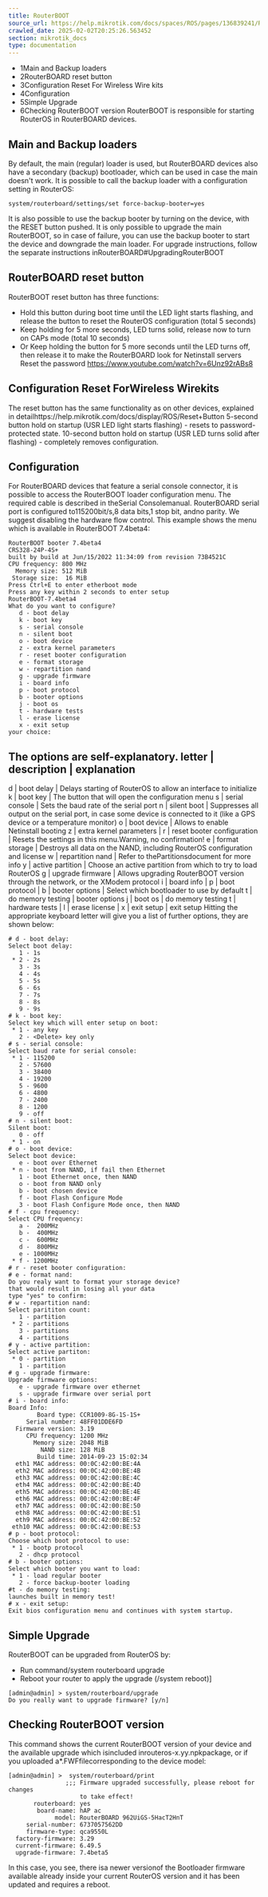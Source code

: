 ```yaml
---
title: RouterBOOT
source_url: https://help.mikrotik.com/docs/spaces/ROS/pages/136839241/RouterBOOT
crawled_date: 2025-02-02T20:25:26.563452
section: mikrotik_docs
type: documentation
---
```


* 1Main and Backup loaders
* 2RouterBOARD reset button
* 3Configuration Reset For Wireless Wire kits
* 4Configuration
* 5Simple Upgrade
* 6Checking RouterBOOT version
RouterBOOT is responsible for starting RouterOS in RouterBOARD devices.
## Main and Backup loaders
By default, the main (regular) loader is used, but RouterBOARD devices also have a secondary (backup) bootloader, which can be used in case the main doesn't work. It is possible to call the backup loader with a configuration setting in RouterOS:
```
system/routerboard/settings/set force-backup-booter=yes
```
It is also possible to use the backup booter by turning on the device, with the RESET button pushed. It is only possible to upgrade the main RouterBOOT, so in case of failure, you can use the backup booter to start the device and downgrade the main loader. For upgrade instructions, follow the separate instructions inRouterBOARD#UpgradingRouterBOOT
## RouterBOARD reset button
RouterBOOT reset button has three functions:
* Hold this button during boot time until the LED light starts flashing, and release the button to reset the RouterOS configuration (total 5 seconds)
* Keep holding for 5 more seconds, LED turns solid, release now to turn on CAPs mode (total 10 seconds)
* Or Keep holding the button for 5 more seconds until the LED turns off, then release it to make the RouterBOARD look for Netinstall servers
Reset the password
https://www.youtube.com/watch?v=6Unz92rABs8
## Configuration Reset ForWireless Wirekits
The reset button has the same functionality as on other devices, explained in detailhttps://help.mikrotik.com/docs/display/ROS/Reset+Button
5-second button hold on startup (USR LED light starts flashing) - resets to password-protected state.
10-second button hold on startup (USR LED turns solid after flashing) - completely removes configuration.
## Configuration
For RouterBOARD devices that feature a serial console connector, it is possible to access the RouterBOOT loader configuration menu. The required cable is described in theSerial Consolemanual. RouterBOARD serial port is configured to115200bit/s,8 data bits,1 stop bit, andno parity. We suggest disabling the hardware flow control.
This example shows the menu which is available in RouterBOOT 7.4beta4:
```
RouterBOOT booter 7.4beta4
CRS328-24P-4S+
built by build at Jun/15/2022 11:34:09 from revision 73B4521C
CPU frequency: 800 MHz
  Memory size: 512 MiB
 Storage size:  16 MiB
Press Ctrl+E to enter etherboot mode
Press any key within 2 seconds to enter setup
RouterBOOT-7.4beta4
What do you want to configure?
   d - boot delay
   k - boot key
   s - serial console
   n - silent boot
   o - boot device
   z - extra kernel parameters
   r - reset booter configuration
   e - format storage
   w - repartition nand
   g - upgrade firmware
   i - board info
   p - boot protocol
   b - booter options
   j - boot os
   t - hardware tests
   l - erase license
   x - exit setup
your choice:
```
The options are self-explanatory.
letter | description | explanation
----------------------------------
d | boot delay | Delays starting of RouterOS to allow an interface to initialize
k | boot key | The button that will open the configuration menu
s | serial console | Sets the baud rate of the serial port
n | silent boot | Suppresses all output on the serial port, in case some device is connected to it (like a GPS device or a temperature monitor)
o | boot device | Allows to enable Netinstall booting
z | extra kernel parameters | 
r | reset booter configuration | Resets the settings in this menu.Warning, no confirmation!
e | format storage | Destroys all data on the NAND, including RouterOS configuration and license
w | repartition nand | Refer to thePartitionsdocument for more info
y | active partition | Choose an active partition from which to try to load RouterOS
g | upgrade firmware | Allows upgrading RouterBOOT version through the network, or the XModem protocol
i | board info | 
p | boot protocol | 
b | booter options | Select which bootloader to use by default
t | do memory testing | booter options
j | boot os | do memory testing
t | hardware tests | 
l | erase license | 
x | exit setup | 
exit setup
Hitting the appropriate keyboard letter will give you a list of further options, they are shown below:
```
# d - boot delay:
Select boot delay:
   1 - 1s
 * 2 - 2s
   3 - 3s
   4 - 4s
   5 - 5s
   6 - 6s
   7 - 7s
   8 - 8s
   9 - 9s
# k - boot key:
Select key which will enter setup on boot:
 * 1 - any key
   2 - <Delete> key only
# s - serial console:
Select baud rate for serial console:
 * 1 - 115200
   2 - 57600
   3 - 38400
   4 - 19200
   5 - 9600
   6 - 4800
   7 - 2400
   8 - 1200
   9 - off
# n - silent boot:
Silent boot:
   0 - off
 * 1 - on
# o - boot device:
Select boot device:
   e - boot over Ethernet
 * n - boot from NAND, if fail then Ethernet
   1 - boot Ethernet once, then NAND
   o - boot from NAND only
   b - boot chosen device
   f - boot Flash Configure Mode
   3 - boot Flash Configure Mode once, then NAND
# f - cpu frequency:
Select CPU frequency:
   a -  200MHz
   b -  400MHz
   c -  600MHz
   d -  800MHz
   e - 1000MHz
 * f - 1200MHz
# r - reset booter configuration:
# e - format nand:
Do you realy want to format your storage device?
that would result in losing all your data
type "yes" to confirm: 
# w - repartition nand:
Select parititon count:
   1 - partition
 * 2 - partitions
   3 - partitions
   4 - partitions
# y - active partition:
Select active partiton:
 * 0 - partition
   1 - partition
# g - upgrade firmware:
Upgrade firmware options:
   e - upgrade firmware over ethernet
   s - upgrade firmware over serial port
# i - board info:
Board Info:
        Board type: CCR1009-8G-1S-1S+
     Serial number: 48FF01DDE6FD
  Firmware version: 3.19
     CPU frequency: 1200 MHz
       Memory size: 2048 MiB
         NAND size: 128 MiB
        Build time: 2014-09-23 15:02:34
  eth1 MAC address: 00:0C:42:00:BE:4A
  eth2 MAC address: 00:0C:42:00:BE:4B
  eth3 MAC address: 00:0C:42:00:BE:4C
  eth4 MAC address: 00:0C:42:00:BE:4D
  eth5 MAC address: 00:0C:42:00:BE:4E
  eth6 MAC address: 00:0C:42:00:BE:4F
  eth7 MAC address: 00:0C:42:00:BE:50
  eth8 MAC address: 00:0C:42:00:BE:51
  eth9 MAC address: 00:0C:42:00:BE:52
 eth10 MAC address: 00:0C:42:00:BE:53
# p - boot protocol:
Choose which boot protocol to use:
 * 1 - bootp protocol
   2 - dhcp protocol
# b - booter options:
Select which booter you want to load:
 * 1 - load regular booter
   2 - force backup-booter loading
#t - do memory testing:
launches built in memory test!
# x - exit setup:
Exit bios configuration menu and continues with system startup.
```
## Simple Upgrade
RouterBOOT can be upgraded from RouterOS by:
* Run command/system routerboard upgrade
* Reboot your router to apply the upgrade (/system reboot)]
```
[admin@admin] > system/routerboard/upgrade 
Do you really want to upgrade firmware? [y/n]
```
## Checking RouterBOOT version
This command shows the current RouterBOOT version of your device and the available upgrade which isincluded inrouteros-x.yy.npkpackage, or if you uploaded a*.FWFfilecorresponding to the device model:
```
[admin@admin] >  system/routerboard/print 
                ;;; Firmware upgraded successfully, please reboot for changes 
                    to take effect!
       routerboard: yes
        board-name: hAP ac
             model: RouterBOARD 962UiGS-5HacT2HnT
     serial-number: 6737057562DD
     firmware-type: qca9550L
  factory-firmware: 3.29
  current-firmware: 6.49.5
  upgrade-firmware: 7.4beta5
```
In this case, you see, there isa newer versionof the Bootloader firmware available already inside your current RouterOS version and it has been updated and requires a reboot.